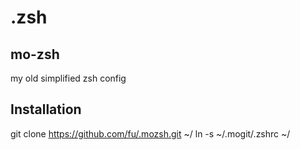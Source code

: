# .zsh

mo-zsh
------

my old simplified zsh config

Installation
------------

git clone https://github.com/fu/.mozsh.git ~/
ln -s ~/.mogit/.zshrc ~/

